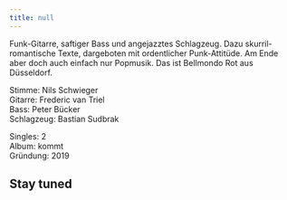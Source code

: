```yaml
---
title: null
---
```


<article class="post h-entry" itemscope itemtype="http://schema.org/BlogPosting" id="main" role="article" aria-label="Content">
  <div class="post-content e-content" itemprop="articleBody">
	<p>Funk-Gitarre, saftiger Bass und angejazztes Schlagzeug. Dazu skurril-romantische Texte, dargeboten mit ordentlicher Punk-Attitüde. Am Ende aber doch auch einfach nur Popmusik. Das ist Bellmondo Rot aus Düsseldorf.</p>
	<p>
	Stimme: Nils Schwieger<br />
	Gitarre: Frederic van Triel<br />
	Bass: Peter Bücker<br />
	Schlagzeug: Bastian Sudbrak
	</p>
	<p>
	Singles: 2<br />
	Album: kommt<br />
	Gründung: 2019<br />
	</p>
    <div class="post-link__heading">
        <h1 class="post-link__title">      
			Stay tuned
        </h1>
	</div>
  </div>
</article>

